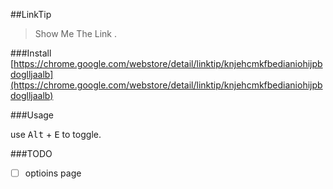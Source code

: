 ##LinkTip
>Show Me The Link .

###Install
[https://chrome.google.com/webstore/detail/linktip/knjehcmkfbedianiohijpbdoglljaalb](https://chrome.google.com/webstore/detail/linktip/knjehcmkfbedianiohijpbdoglljaalb)

###Usage

use <kbd>Alt</kbd> + <kbd>E</kbd> to toggle.

###TODO

- [ ] optioins page